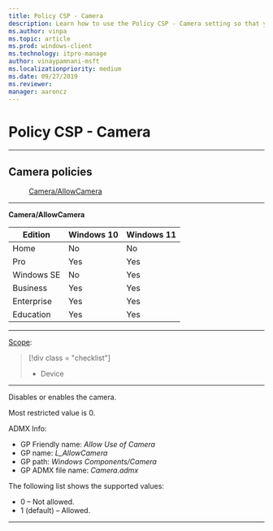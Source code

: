 ```yaml
---
title: Policy CSP - Camera
description: Learn how to use the Policy CSP - Camera setting so that you can configure it to disable or enable the camera.
ms.author: vinpa
ms.topic: article
ms.prod: windows-client
ms.technology: itpro-manage
author: vinaypamnani-msft
ms.localizationpriority: medium
ms.date: 09/27/2019
ms.reviewer: 
manager: aaroncz
---
```


# Policy CSP - Camera



<hr/>

<!--Policies-->
## Camera policies

<dl>
  <dd>
    <a href="#camera-allowcamera">Camera/AllowCamera</a>
  </dd>
</dl>


<hr/>

<!--Policy-->
<a href="" id="camera-allowcamera"></a>**Camera/AllowCamera**

<!--SupportedSKUs-->

|Edition|Windows 10|Windows 11|
|--- |--- |--- |
|Home|No|No|
|Pro|Yes|Yes|
|Windows SE|No|Yes|
|Business|Yes|Yes|
|Enterprise|Yes|Yes|
|Education|Yes|Yes|

<!--/SupportedSKUs-->
<hr/>

<!--Scope-->
[Scope](./policy-configuration-service-provider.md#policy-scope):

> [!div class = "checklist"]
> * Device

<hr/>

<!--/Scope-->
<!--Description-->
Disables or enables the camera.

Most restricted value is 0.

<!--/Description-->
<!--ADMXMapped-->
ADMX Info:
-   GP Friendly name: *Allow Use of Camera*
-   GP name: *L_AllowCamera*
-   GP path: *Windows Components/Camera*
-   GP ADMX file name: *Camera.admx*

<!--/ADMXMapped-->
<!--SupportedValues-->
The following list shows the supported values:

-   0 – Not allowed.
-   1 (default) – Allowed.

<!--/SupportedValues-->
<!--/Policy-->
<hr/>



<!--/Policies-->


